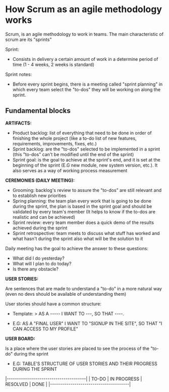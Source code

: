 # How Scrum as an agile methodology works

Scrum, is an agile methodology to work in teams. The main characteristic of scrum are its "sprints"

Sprint:

- Consists in delivery a certain amount of work in a determine period of time (1 - 4 weeks, 2 weeks is standard)

Sprint notes:

- Before every sprint begins, there is a meeting called "sprint planning" in which every team select the "to-dos" they will be working on along the sprint.

## Fundamental blocks

**ARTIFACTS:**

- Product backlog: list of everything that need to be done in order of finishing the whole project (like a to-do list of new features, requirements, improvements, fixes, etc.)
- Sprint backlog: are the "to-dos" selected to be implemented in a sprint (this "to-dos" can't be modified until the end of the sprint)
- Sprint goal: is the goal to achieve at the sprint's end, and it is set at the beginning of the sprint (E.G new module, new system version, etc.). It also serves as a way of working process measurement

**CEREMONIES (DAILY MEETING):**

- Grooming: backlog's review to assure the "to-dos" are still relevant and to establish new priorities
- Spring planning: the team plan every work that is going to be done during the sprint, the plan is based in the sprint goal and should be validated by every team's member (It helps to know if the to-dos are realistic and can be achieved)
- Sprint review: every team member does a quick demo of the results achieved during the sprint
- Sprint retrospective: team meets to discuss what stuff has worked and what hasn't during the sprint also what will be the solution to it

Daily meeting has the goal to achieve the answer to these questions:

- What did I do yesterday?
- What will I plan to do today?
- Is there any obstacle?

**USER STORIES:**

Are sentences that are made to understand a "to-do" in a more natural way (even no devs should be available of understanding them)

User stories should have a common structure:

- Template: > AS A ----- I WANT TO ---, SO THAT ----.

- E.G: AS A "FINAL USER" I WANT TO "SIGNUP IN THE SITE", SO THAT "I CAN ACCESS TO MY PROFILE"

**USER BOARD:**

Is a place where the user stories are placed to see the process of the "to-do" during the sprint

- E.G: TABLE'S STRUCTURE OF USER STORIES AND THEIR PROGRESS DURING THE SPRINT

|---------------------------------------|
| TO-DO | IN PROGRESS | RESOLVED | DONE |
|---------------------------------------|
